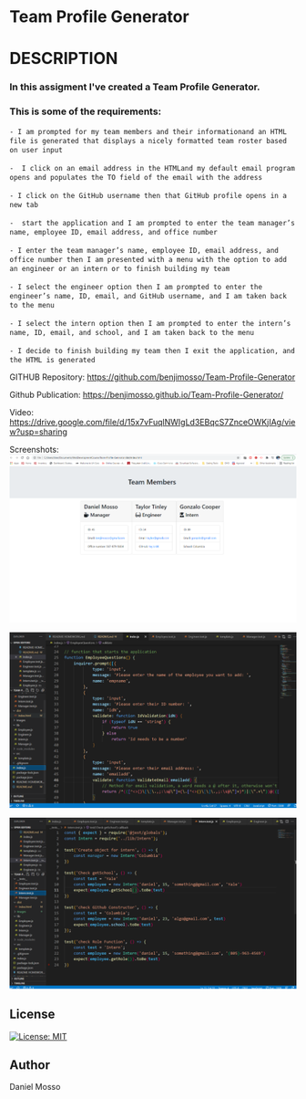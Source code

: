 # Team Profile Generator

# DESCRIPTION
### In this assigment I've created a Team Profile Generator. 
### This is some of the requirements:
    - I am prompted for my team members and their informationand an HTML file is generated that displays a nicely formatted team roster based on user input

    -  I click on an email address in the HTMLand my default email program opens and populates the TO field of the email with the address

    - I click on the GitHub username then that GitHub profile opens in a new tab

    -  start the application and I am prompted to enter the team manager’s name, employee ID, email address, and office number
    
    - I enter the team manager’s name, employee ID, email address, and office number then I am presented with a menu with the option to add an engineer or an intern or to finish building my team

    - I select the engineer option then I am prompted to enter the engineer’s name, ID, email, and GitHub username, and I am taken back to the menu

    - I select the intern option then I am prompted to enter the intern’s name, ID, email, and school, and I am taken back to the menu

    - I decide to finish building my team then I exit the application, and the HTML is generated


GITHUB Repository:
https://github.com/benjimosso/Team-Profile-Generator

Github Publication:
https://benjimosso.github.io/Team-Profile-Generator/

Video:
https://drive.google.com/file/d/15x7vFuqlNWIgLd3EBqcS7ZnceOWKjIAg/view?usp=sharing

Screenshots:
![Screenshot](https://github.com/benjimosso/Team-Profile-Generator/blob/main/images/Screenshot1.PNG)

![Screenshot](https://github.com/benjimosso/Team-Profile-Generator/blob/main/images/Screenshot2.PNG)

![Screenshot](https://github.com/benjimosso/Team-Profile-Generator/blob/main/images/Screenshot3.PNG)

## License
[![License: MIT](https://img.shields.io/badge/License-MIT-yellow.svg)](https://opensource.org/licenses/MIT)

## Author 

Daniel Mosso